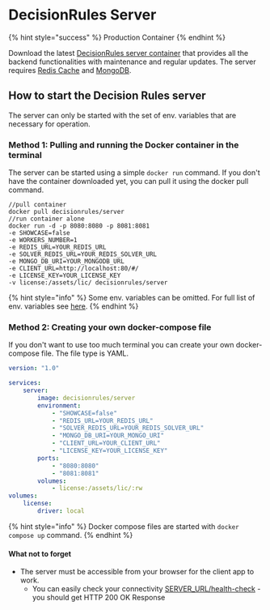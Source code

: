 # DecisionRules Server

{% hint style="success" %}
Production Container
{% endhint %}

Download the latest [DecisionRules server container](https://hub.docker.com/r/decisionrules/server) that provides all the backend functionalities with maintenance and regular updates. The server requires [Redis Cache](https://redis.io/) and [MongoDB](https://www.mongodb.com/).

## How to start the Decision Rules server

The server can only be started with the set of env. variables that are necessary for operation.

### Method 1: Pulling and running the Docker container in the terminal

The server can be started using a simple `docker run` command. If you don't have the container downloaded yet, you can pull it using the docker pull command.

```
//pull container
docker pull decisionrules/server
//run container alone
docker run -d -p 8080:8080 -p 8081:8081
-e SHOWCASE=false
-e WORKERS_NUMBER=1
-e REDIS_URL=YOUR_REDIS_URL
-e SOLVER_REDIS_URL=YOUR_REDIS_SOLVER_URL
-e MONGO_DB_URI=YOUR_MONGODB_URL
-e CLIENT_URL=http://localhost:80/#/
-e LICENSE_KEY=YOUR_LICENSE_KEY
-v license:/assets/lic/ decisionrules/server
```

{% hint style="info" %}
Some env. variables can be omitted. For full list of env. variables see [here](containers-environmental-variables.md).
{% endhint %}

### Method 2: Creating your own docker-compose file

If you don't want to use too much terminal you can create your own docker-compose file. The file type is YAML.

```yaml
version: "1.0"

services:
    server:
        image: decisionrules/server
        environment:
            - "SHOWCASE=false"
            - "REDIS_URL=YOUR_REDIS_URL"
            - "SOLVER_REDIS_URL=YOUR_REDIS_SOLVER_URL"
            - "MONGO_DB_URI=YOUR_MONGO_URI"
            - "CLIENT_URL=YOUR_CLIENT_URL"
            - "LICENSE_KEY=YOUR_LICENSE_KEY"
        ports:
            - "8080:8080"
            - "8081:8081"
        volumes:
            - license:/assets/lic/:rw
volumes:
    license:
        driver: local
```

{% hint style="info" %}
Docker compose files are started with `docker compose up` command.
{% endhint %}

#### What not to forget

* The server must be accessible from your browser for the client app to work.
  * You can easily check your connectivity [SERVER\_URL/health-check](https://api.decisionrules.io/health-check) - you should get HTTP 200 OK Response
